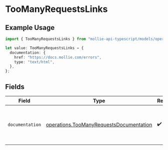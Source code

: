 # TooManyRequestsLinks

## Example Usage

```typescript
import { TooManyRequestsLinks } from "mollie-api-typescript/models/operations";

let value: TooManyRequestsLinks = {
  documentation: {
    href: "https://docs.mollie.com/errors",
    type: "text/html",
  },
};
```

## Fields

| Field                                                                                              | Type                                                                                               | Required                                                                                           | Description                                                                                        |
| -------------------------------------------------------------------------------------------------- | -------------------------------------------------------------------------------------------------- | -------------------------------------------------------------------------------------------------- | -------------------------------------------------------------------------------------------------- |
| `documentation`                                                                                    | [operations.TooManyRequestsDocumentation](../../models/operations/toomanyrequestsdocumentation.md) | :heavy_check_mark:                                                                                 | The URL to the generic Mollie API error handling guide.                                            |